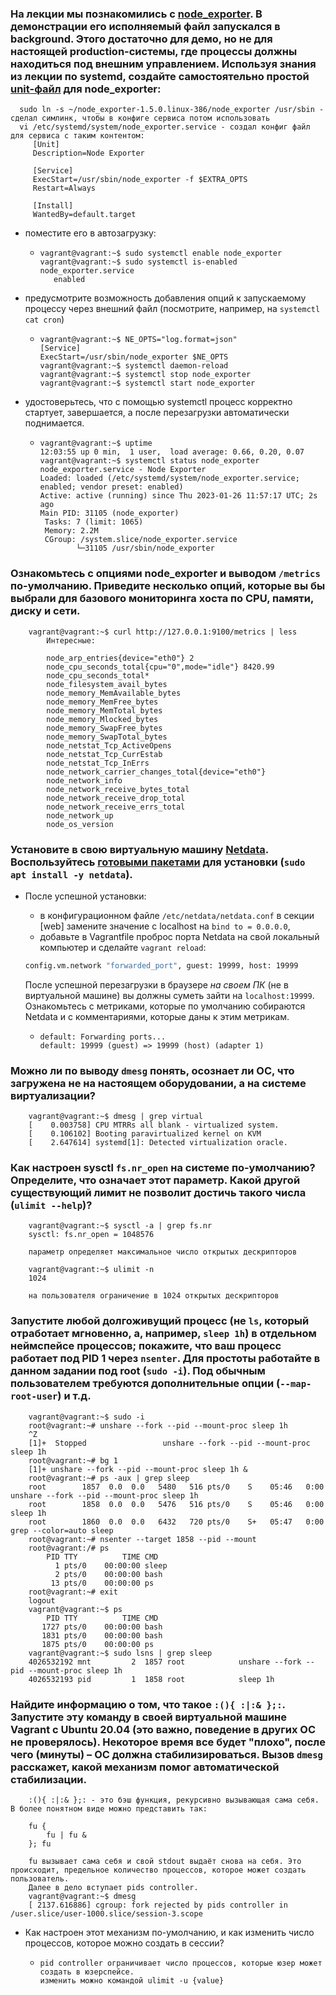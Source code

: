 ### На лекции мы познакомились с [node_exporter](https://github.com/prometheus/node_exporter/releases). В демонстрации его исполняемый файл запускался в background. Этого достаточно для демо, но не для настоящей production-системы, где процессы должны находиться под внешним управлением. Используя знания из лекции по systemd, создайте самостоятельно простой [unit-файл](https://www.freedesktop.org/software/systemd/man/systemd.service.html) для node_exporter:
      sudo ln -s ~/node_exporter-1.5.0.linux-386/node_exporter /usr/sbin - сделал симлинк, чтобы в конфиге сервиса потом использовать
      vi /etc/systemd/system/node_exporter.service - создал конфиг файл для сервиса с таким контентом:
         [Unit]
         Description=Node Exporter
         
         [Service]
         ExecStart=/usr/sbin/node_exporter -f $EXTRA_OPTS
         Restart=Always
         
         [Install]
         WantedBy=default.target

* поместите его в автозагрузку:
  *     vagrant@vagrant:~$ sudo systemctl enable node_exporter 
        vagrant@vagrant:~$ sudo systemctl is-enabled node_exporter.service
           enabled
* предусмотрите возможность добавления опций к запускаемому процессу через внешний файл (посмотрите, например, на `systemctl cat cron`)
  *     vagrant@vagrant:~$ NE_OPTS="log.format=json"
        [Service]
        ExecStart=/usr/sbin/node_exporter $NE_OPTS
        vagrant@vagrant:~$ systemctl daemon-reload
        vagrant@vagrant:~$ systemctl stop node_exporter
        vagrant@vagrant:~$ systemctl start node_exporter
* удостоверьтесь, что с помощью systemctl процесс корректно стартует, завершается, а после перезагрузки автоматически поднимается.
  *     vagrant@vagrant:~$ uptime
        12:03:55 up 0 min,  1 user,  load average: 0.66, 0.20, 0.07
        vagrant@vagrant:~$ systemctl status node_exporter
        node_exporter.service - Node Exporter
        Loaded: loaded (/etc/systemd/system/node_exporter.service; enabled; vendor preset: enabled)
        Active: active (running) since Thu 2023-01-26 11:57:17 UTC; 2s ago
        Main PID: 31105 (node_exporter)
         Tasks: 7 (limit: 1065)
         Memory: 2.2M
         CGroup: /system.slice/node_exporter.service
                └─31105 /usr/sbin/node_exporter

      

### Ознакомьтесь с опциями node_exporter и выводом `/metrics` по-умолчанию. Приведите несколько опций, которые вы бы выбрали для базового мониторинга хоста по CPU, памяти, диску и сети.
        vagrant@vagrant:~$ curl http://127.0.0.1:9100/metrics | less
            Интересные:
            
            node_arp_entries{device="eth0"} 2
            node_cpu_seconds_total{cpu="0",mode="idle"} 8420.99
            node_cpu_seconds_total*
            node_filesystem_avail_bytes
            node_memory_MemAvailable_bytes
            node_memory_MemFree_bytes
            node_memory_MemTotal_bytes
            node_memory_Mlocked_bytes
            node_memory_SwapFree_bytes
            node_memory_SwapTotal_bytes
            node_netstat_Tcp_ActiveOpens
            node_netstat_Tcp_CurrEstab
            node_netstat_Tcp_InErrs
            node_network_carrier_changes_total{device="eth0"}
            node_network_info
            node_network_receive_bytes_total
            node_network_receive_drop_total
            node_network_receive_errs_total
            node_network_up
            node_os_version
            

### Установите в свою виртуальную машину [Netdata](https://github.com/netdata/netdata). Воспользуйтесь [готовыми пакетами](https://packagecloud.io/netdata/netdata/install) для установки (`sudo apt install -y netdata`). 
   
* После успешной установки:
    * в конфигурационном файле `/etc/netdata/netdata.conf` в секции [web] замените значение с localhost на `bind to = 0.0.0.0`,
    * добавьте в Vagrantfile проброс порта Netdata на свой локальный компьютер и сделайте `vagrant reload`:

    ```bash
    config.vm.network "forwarded_port", guest: 19999, host: 19999
    ```

  После успешной перезагрузки в браузере *на своем ПК* (не в виртуальной машине) вы должны суметь зайти на `localhost:19999`. Ознакомьтесь с метриками, которые по умолчанию собираются Netdata и с комментариями, которые даны к этим метрикам.
  *     default: Forwarding ports...
        default: 19999 (guest) => 19999 (host) (adapter 1)
    
### Можно ли по выводу `dmesg` понять, осознает ли ОС, что загружена не на настоящем оборудовании, а на системе виртуализации?
        vagrant@vagrant:~$ dmesg | grep virtual
        [    0.003758] CPU MTRRs all blank - virtualized system.
        [    0.106102] Booting paravirtualized kernel on KVM
        [    2.647614] systemd[1]: Detected virtualization oracle.    
### Как настроен sysctl `fs.nr_open` на системе по-умолчанию? Определите, что означает этот параметр. Какой другой существующий лимит не позволит достичь такого числа (`ulimit --help`)?
        vagrant@vagrant:~$ sysctl -a | grep fs.nr
        sysctl: fs.nr_open = 1048576
        
        параметр определяет максимальное число открытых дескрипторов
        
        vagrant@vagrant:~$ ulimit -n
        1024

        на пользователя ограничение в 1024 открытых дескрипторов
### Запустите любой долгоживущий процесс (не `ls`, который отработает мгновенно, а, например, `sleep 1h`) в отдельном неймспейсе процессов; покажите, что ваш процесс работает под PID 1 через `nsenter`. Для простоты работайте в данном задании под root (`sudo -i`). Под обычным пользователем требуются дополнительные опции (`--map-root-user`) и т.д.
        vagrant@vagrant:~$ sudo -i
        root@vagrant:~# unshare --fork --pid --mount-proc sleep 1h
        ^Z
        [1]+  Stopped                 unshare --fork --pid --mount-proc sleep 1h
        root@vagrant:~# bg 1
        [1]+ unshare --fork --pid --mount-proc sleep 1h &
        root@vagrant:~# ps -aux | grep sleep
        root        1857  0.0  0.0   5480   516 pts/0    S    05:46   0:00 unshare --fork --pid --mount-proc sleep 1h
        root        1858  0.0  0.0   5476   516 pts/0    S    05:46   0:00 sleep 1h
        root        1860  0.0  0.0   6432   720 pts/0    S+   05:47   0:00 grep --color=auto sleep
        root@vagrant:~# nsenter --target 1858 --pid --mount
        root@vagrant:/# ps
            PID TTY          TIME CMD
              1 pts/0    00:00:00 sleep
              2 pts/0    00:00:00 bash
             13 pts/0    00:00:00 ps
        root@vagrant:~# exit
        logout
        vagrant@vagrant:~$ ps
            PID TTY          TIME CMD
           1727 pts/0    00:00:00 bash
           1831 pts/0    00:00:00 bash
           1875 pts/0    00:00:00 ps
        vagrant@vagrant:~$ sudo lsns | grep sleep
        4026532192 mnt         2  1857 root            unshare --fork --pid --mount-proc sleep 1h
        4026532193 pid         1  1858 root            sleep 1h
### Найдите информацию о том, что такое `:(){ :|:& };:`. Запустите эту команду в своей виртуальной машине Vagrant с Ubuntu 20.04 (**это важно, поведение в других ОС не проверялось**). Некоторое время все будет "плохо", после чего (минуты) – ОС должна стабилизироваться. Вызов `dmesg` расскажет, какой механизм помог автоматической стабилизации.  
        :(){ :|:& };: - это бэш функция, рекурсивно вызывающая сама себя. В более понятном виде можно представить так:
        
        fu {
            fu | fu &
        }; fu
        
        fu вызывает сама себя и свой stdout выдаёт снова на себя. Это происходит, предельное количество процессов, которое может создать пользователь.
        Далее в дело вступает pids controller.
        vagrant@vagrant:~$ dmesg
        [ 2137.616886] cgroup: fork rejected by pids controller in /user.slice/user-1000.slice/session-3.scope
- Как настроен этот механизм по-умолчанию, и как изменить число процессов, которое можно создать в сессии?
  -     pid controller ограничивает число процессов, которые юзер может создать в юзерспейсе.
        изменить можно командой ulimit -u {value}